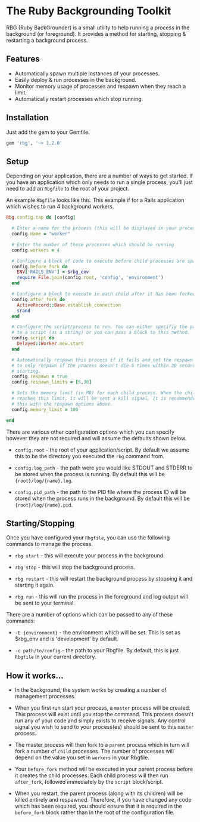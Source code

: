 # The Ruby Backgrounding Toolkit

RBG (Ruby BackGrounder) is a small utility to help running a process
in the background (or foreground). It provides a method for starting,
stopping & restarting a background process.

## Features

* Automatically spawn multiple instances of your processes.
* Easily deploy & run processes in the background.
* Monitor memory usage of processes and respawn when they reach a limit.
* Automatically restart processes which stop running.

## Installation

Just add the gem to your Gemfile.

```ruby
gem 'rbg', '~> 1.2.0'
```

## Setup

Depending on your application, there are a number of ways to get started.
If you have an application which only needs to run a single process,
you'll just need to add an `Rbgfile` to the root of your project.

An example `Rbgfile` looks like this. This example if for a Rails application
which wishes to run 4 background workers.

```ruby
Rbg.config.tap do |config|

  # Enter a name for the process (this will be displayed in your process list)
  config.name = "worker"

  # Enter the number of these processes which should be running
  config.workers = 4

  # Configure a block of code to execute before child processes are spawned
  config.before_fork do
    ENV['RAILS_ENV'] = $rbg_env
    require File.join(config.root, 'config', 'environment')
  end

  # Configure a block to execute in each child after it has been forked
  config.after_fork do
    ActiveRecord::Base.establish_connection
    srand
  end

  # Configure the script/process to run. You can either specifiy the path
  # to a script (as a string) or you can pass a block to this method.
  config.script do
    Delayed::Worker.new.start
  end

  # Automatically respawn this process if it fails and set the respawn limits
  # to only respawn if the process doesn't die 5 times within 30 seconds of
  # starting.
  config.respawn = true
  config.respawn_limits = [5,30]

  # Sets the memory limit (in MB) for each child process. When the child process
  # reaches this limit, it will be sent a kill signal. It is recommended to use
  # this with the respawn options above.
  config.memory_limit = 100

end
```

There are various other configuration options which you can specify however they
are not required and will assume the defaults shown below.

* `config.root` - the root of your application/script. By default we assume this
  to be the directory you executed the `rbg` command from.

* `config.log_path` - the path were you would like STDOUT and STDERR to be stored
  when the process is running. By default this will be `{root}/log/{name}.log`.

* `config.pid_path` - the path to the PID file where the process ID will be stored
  when the process runs in the background. By default this will be `{root}/log/{name}.pid`.


## Starting/Stopping

Once you have configured your `Rbgfile`, you can use the following commands to
manage the process.

* `rbg start` - this will execute your process in the background.

* `rbg stop` - this will stop the background process.

* `rbg restart` - this will restart the background process by stopping it and
  starting it again.

* `rbg run` - this will run the process in the foreground and log output will be
  sent to your terminal.

There are a number of options which can be passed to any of these commands:

* `-E {environment}` - the environment which will be set. This is set as $rbg_env
  and is 'development' by default.

* `-c path/to/config` - the path to your Rbgfile. By default, this is just `Rbgfile`
  in your current directory.

## How it works...

* In the background, the system works by creating a number of management processes.

* When you first run start your process, a `master` process will be created. This
  process will exist until you stop the command. This process doesn't run any of
  your code and simply exists to receive signals. Any control signal you wish to
  send to your process(es) should be sent to this `master` process.

* The master process will then fork to a `parent` process which in turn will fork
  a number of `child` processes. The number of processes will depend on the value
  you set in `workers` in your Rbgfile.

* Your `before_fork` method will be executed in your parent process before it
  creates the child processes. Each child process will then run `after_fork`,
  followed immediately by the `script` block/script.

* When you restart, the parent process (along with its children) will be killed
  entirely and respawned. Therefore, if you have changed any code which has been
  required, you should ensure that it is required in the `before_fork` block
  rather than in the root of the configuration file.
